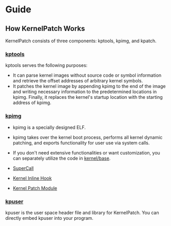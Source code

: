 # Guide

## How KernelPatch Works

KernelPatch consists of three components: kptools, kpimg, and kpatch.

### [kptools](/tools/)

kptools serves the following purposes:

- It can parse kernel images without source code or symbol information and retrieve the offset addresses of arbitrary kernel symbols.
- It patches the kernel image by appending kpimg to the end of the image and writing necessary information to the predetermined locations in kpimg. Finally, it replaces the kernel's startup location with the starting address of kpimg.

### [kpimg](/kernel/)

- kpimg is a specially designed ELF.  
- kpimg takes over the kernel boot process, performs all kernel dynamic patching, and exports functionality for user use via system calls.  
- If you don't need extensive functionalities or want customization, you can separately utilize the code in [kernel/base](/kernel/base).

- [SuperCall](./super-syscall.md)

- [Kernel Inline Hook](./inline-hook.md)

- [Kernel Patch Module](./module.md)

### [kpuser](/user/)

kpuser is the user space header file and library for KernelPatch. You can directly embed kpuser into your program.
